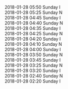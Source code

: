 2018-01-28 05:50 Sunday  I  
2018-01-28 05:25 Sunday  N  
2018-01-28 04:45 Sunday  I  
2018-01-28 04:40 Sunday  N  
2018-01-28 04:35 Sunday  I  
2018-01-28 04:25 Sunday  N  
2018-01-28 04:20 Sunday  I  
2018-01-28 04:10 Sunday  N  
2018-01-28 04:00 Sunday  I  
2018-01-28 03:50 Sunday  N  
2018-01-28 03:45 Sunday  I  
2018-01-28 03:25 Sunday  N  
2018-01-28 03:20 Sunday  I  
2018-01-28 02:40 Sunday  N  
2018-01-28 02:20 Sunday  I  
